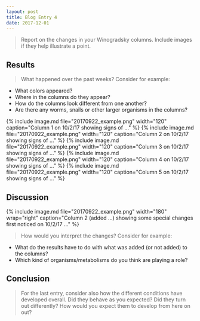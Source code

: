 ```yaml
---
layout: post
title: Blog Entry 4
date: 2017-12-01
---
```


> Report on the changes in your Winogradsky columns. Include images if they help illustrate a point.

## Results

> What happened over the past weeks? Consider for example:
 - What colors appeared?
 - Where in the columns do they appear?
 - How do the columns look different from one another?
 - Are there any worms, snails or other larger organisms in the columns?

 {% include image.md file="20170922_example.png" width="120" caption="Column 1 on 10/2/17 showing signs of ..." %}
 {% include image.md file="20170922_example.png" width="120" caption="Column 2 on 10/2/17 showing signs of ..." %}
 {% include image.md file="20170922_example.png" width="120" caption="Column 3 on 10/2/17 showing signs of ..." %}
 {% include image.md file="20170922_example.png" width="120" caption="Column 4 on 10/2/17 showing signs of ..." %}
 {% include image.md file="20170922_example.png" width="120" caption="Column 5 on 10/2/17 showing signs of ..." %}

## Discussion

{% include image.md file="20170922_example.png" width="180" wrap="right" caption="Column 2 (added ...) showing some special changes first noticed on 10/2/17 ..." %}

> How would you interpret the changes? Consider for example:
 - What do the results have to do with what was added (or not added) to the columns?
 - Which kind of organisms/metabolisms do you think are playing a role?

## Conclusion

> For the last entry, consider also how the different conditions have developed overall. Did they behave as you expected? Did they turn out differently? How would you expect them to develop from here on out?
